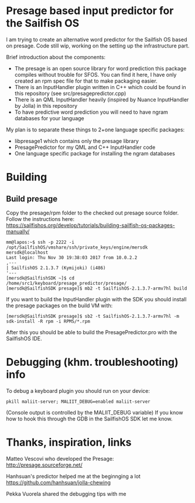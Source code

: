 # Presage based input predictor for the Sailfish OS
I am trying to create an alternative word predictor for the Sailfish OS based on presage.
Code still wip, working on the setting up the infrastructure part. 

Brief introduction about the components:
- The presage is an open source library for word prediction this package compiles without trouble for SFOS. You can find it here, I have only created an rpm spec file for that to make packaging easier.
- There is an InputHandler plugin written in C++ which could be found in this repository (see src/presagepredictor.cpp)
- There is an QML InputHandler heavily (inspired by Nuance InputHandler by Jolla) in this repository
- To have predictive word prediction you will need to have ngram databases for your language

My plan is to separate these things to 2+one language specific packages:
- libpresage1 which contains only the presage library
- PresagePredictor for my QML and C++ InputHandler code
- One language specific package for installing the ngram databases

# Building
## Build presage
Copy the presage/rpm folder to the checked out presage source folder.
Follow the instructions here:
https://sailfishos.org/develop/tutorials/building-sailfish-os-packages-manually/

```
mm@lapos:~$ ssh -p 2222 -i /opt/SailfishOS/vmshare/ssh/private_keys/engine/mersdk mersdk@localhost
Last login: Thu Nov 30 19:38:03 2017 from 10.0.2.2
,---
| SailfishOS 2.1.3.7 (Kymijoki) (i486)
'---
[mersdk@SailfishSDK ~]$ cd /home/src1/keyboard/presage_predictor/presage/
[mersdk@SailfishSDK presage]$ mb2 -t SailfishOS-2.1.3.7-armv7hl build

```
If you want to build the InputHandler plugin with the SDK you should install the presage packages on the build VM with:

```
[mersdk@SailfishSDK presage]$ sb2 -t SailfishOS-2.1.3.7-armv7hl -m sdk-install -R rpm -i RPMS/*.rpm
```
After this you should be able to build the PresagePredictor.pro with the SailfishOS IDE.

# Debugging (khm. troubleshooting) info
To debug a keyboard plugin you should run on your device:
```
pkill maliit-server; MALIIT_DEBUG=enabled maliit-server
```
(Console output is controlled by the MALIIT_DEBUG variable)
If you know how to hook this through the GDB in the SailfishOS SDK let me know.

# Thanks, inspiration, links
Matteo Vescovi who developed the Presage:
http://presage.sourceforge.net/

Hanhsuan's predictor helped me at the beginnging a lot
https://github.com/hanhsuan/jolla-chewing

Pekka Vuorela shared the debugging tips with me
